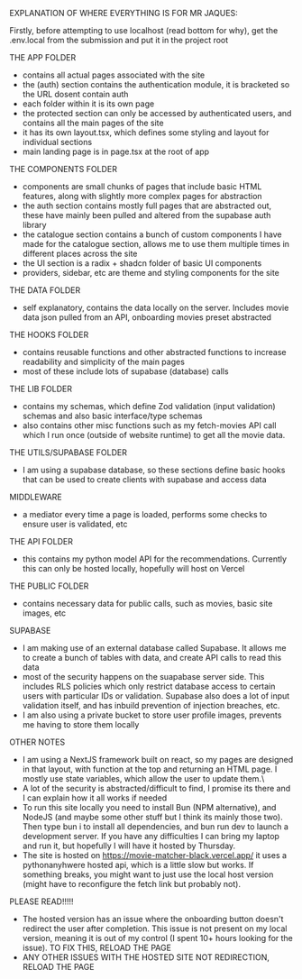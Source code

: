 EXPLANATION OF WHERE EVERYTHING IS FOR MR JAQUES:

Firstly, before attempting to use localhost (read bottom for why), get the .env.local from the submission and put it in the project root

THE APP FOLDER

- contains all actual pages associated with the site
- the (auth) section contains the authentication module, it is bracketed so the URL dosent contain auth
- each folder within it is its own page
- the protected section can only be accessed by authenticated users, and contains all the main pages of the site
- it has its own layout.tsx, which defines some styling and layout for individual sections
- main landing page is in page.tsx at the root of app

THE COMPONENTS FOLDER

- components are small chunks of pages that include basic HTML features, along with slightly more complex pages for abstraction
- the auth section contains mostly full pages that are abstracted out, these have mainly been pulled and altered from the supabase auth library
- the catalogue section contains a bunch of custom components I have made for the catalogue section, allows me to use them multiple times in different places across the site
- the UI section is a radix + shadcn folder of basic UI components
- providers, sidebar, etc are theme and styling components for the site

THE DATA FOLDER

- self explanatory, contains the data locally on the server. Includes movie data json pulled from an API, onboarding movies preset abstracted

THE HOOKS FOLDER

- contains reusable functions and other abstracted functions to increase readability and simplicity of the main pages
- most of these include lots of supabase (database) calls

THE LIB FOLDER

- contains my schemas, which define Zod validation (input validation) schemas and also basic interface/type schemas
- also contains other misc functions such as my fetch-movies API call which I run once (outside of website runtime) to get all the movie data.

THE UTILS/SUPABASE FOLDER

- I am using a supabase database, so these sections define basic hooks that can be used to create clients with supabase and access data

MIDDLEWARE

- a mediator every time a page is loaded, performs some checks to ensure user is validated, etc

THE API FOLDER

- this contains my python model API for the recommendations. Currently this can only be hosted locally, hopefully will host on Vercel

THE PUBLIC FOLDER

- contains necessary data for public calls, such as movies, basic site images, etc

SUPABASE

- I am making use of an external database called Supabase. It allows me to create a bunch of tables with data, and create API calls to read this data
- most of the security happens on the suapabase server side. This includes RLS policies which only restrict database access to certain users with particular IDs or validation. Supabase also does a lot of input validation itself, and has inbuild prevention of injection breaches, etc.
- I am also using a private bucket to store user profile images, prevents me having to store them locally

OTHER NOTES

- I am using a NextJS framework built on react, so my pages are designed in that layout, with function at the top and returning an HTML page. I mostly use state variables, which allow the user to update them.\
- A lot of the security is abstracted/difficult to find, I promise its there and I can explain how it all works if needed
- To run this site locally you need to install Bun (NPM alternative), and NodeJS (and maybe some other stuff but I think its mainly those two). Then type bun i to install all dependencies, and bun run dev to launch a development server. If you have any difficulties I can bring my laptop and run it, but hopefully I will have it hosted by Thursday.
- The site is hosted on https://movie-matcher-black.vercel.app/ it uses a pythonanyhwere hosted api, which is a little slow but works. If something breaks, you might want to just use the local host version (might have to reconfigure the fetch link but probably not).

PLEASE READ!!!!!

- The hosted version has an issue where the onboarding button doesn't redirect the user after completion. This issue is not present on my local version, meaning it is out of my control (I spent 10+ hours looking for the issue). TO FIX THIS, RELOAD THE PAGE
- ANY OTHER ISSUES WITH THE HOSTED SITE NOT REDIRECTION, RELOAD THE PAGE
